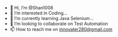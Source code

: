 - 👋 Hi, I’m @Shan1008
- 👀 I’m interested in Coding...
- 🌱 I’m currently learning Java Selenium...
- 💞️ I’m looking to collaborate on Test Automation
- 📫 How to reach me on innovater280@gmail.com

<!---
Shan1008/Shan1008 is a ✨ special ✨ repository because its `README.md` (this file) appears on your GitHub profile.
You can click the Preview link to take a look at your changes.
--->
